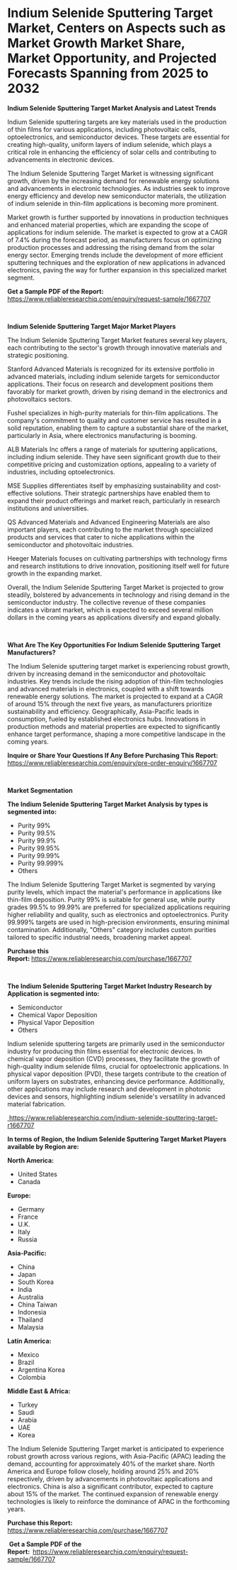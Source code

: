 <p><h1>Indium Selenide Sputtering Target Market, Centers on Aspects such as Market Growth Market Share, Market Opportunity, and Projected Forecasts Spanning from 2025 to 2032</h1></p><p><strong>Indium Selenide Sputtering Target Market Analysis and Latest Trends</strong></p>
<p><p>Indium Selenide sputtering targets are key materials used in the production of thin films for various applications, including photovoltaic cells, optoelectronics, and semiconductor devices. These targets are essential for creating high-quality, uniform layers of indium selenide, which plays a critical role in enhancing the efficiency of solar cells and contributing to advancements in electronic devices. </p><p>The Indium Selenide Sputtering Target Market is witnessing significant growth, driven by the increasing demand for renewable energy solutions and advancements in electronic technologies. As industries seek to improve energy efficiency and develop new semiconductor materials, the utilization of indium selenide in thin-film applications is becoming more prominent. </p><p>Market growth is further supported by innovations in production techniques and enhanced material properties, which are expanding the scope of applications for indium selenide. The market is expected to grow at a CAGR of 7.4% during the forecast period, as manufacturers focus on optimizing production processes and addressing the rising demand from the solar energy sector. Emerging trends include the development of more efficient sputtering techniques and the exploration of new applications in advanced electronics, paving the way for further expansion in this specialized market segment.</p></p>
<p><strong>Get a Sample PDF of the Report:&nbsp;</strong> <a href="https://www.reliableresearchiq.com/enquiry/request-sample/1667707?utm_campaign=3509&utm_medium=2&utm_source=Github&utm_content=ia&utm_term=19042025&utm_id=indium-selenide-sputtering-target">https://www.reliableresearchiq.com/enquiry/request-sample/1667707</a></p>
<p>&nbsp;</p>
<p><strong>Indium Selenide Sputtering Target Major Market Players</strong></p>
<p><p>The Indium Selenide Sputtering Target Market features several key players, each contributing to the sector's growth through innovative materials and strategic positioning. </p><p>Stanford Advanced Materials is recognized for its extensive portfolio in advanced materials, including indium selenide targets for semiconductor applications. Their focus on research and development positions them favorably for market growth, driven by rising demand in the electronics and photovoltaics sectors.</p><p>Fushel specializes in high-purity materials for thin-film applications. The company's commitment to quality and customer service has resulted in a solid reputation, enabling them to capture a substantial share of the market, particularly in Asia, where electronics manufacturing is booming.</p><p>ALB Materials Inc offers a range of materials for sputtering applications, including indium selenide. They have seen significant growth due to their competitive pricing and customization options, appealing to a variety of industries, including optoelectronics.</p><p>MSE Supplies differentiates itself by emphasizing sustainability and cost-effective solutions. Their strategic partnerships have enabled them to expand their product offerings and market reach, particularly in research institutions and universities.</p><p>QS Advanced Materials and Advanced Engineering Materials are also important players, each contributing to the market through specialized products and services that cater to niche applications within the semiconductor and photovoltaic industries.</p><p>Heeger Materials focuses on cultivating partnerships with technology firms and research institutions to drive innovation, positioning itself well for future growth in the expanding market.</p><p>Overall, the Indium Selenide Sputtering Target Market is projected to grow steadily, bolstered by advancements in technology and rising demand in the semiconductor industry. The collective revenue of these companies indicates a vibrant market, which is expected to exceed several million dollars in the coming years as applications diversify and expand globally.</p></p>
<p>&nbsp;</p>
<p><strong>What Are The Key Opportunities For Indium Selenide Sputtering Target Manufacturers?</strong></p>
<p><p>The Indium Selenide sputtering target market is experiencing robust growth, driven by increasing demand in the semiconductor and photovoltaic industries. Key trends include the rising adoption of thin-film technologies and advanced materials in electronics, coupled with a shift towards renewable energy solutions. The market is projected to expand at a CAGR of around 15% through the next five years, as manufacturers prioritize sustainability and efficiency. Geographically, Asia-Pacific leads in consumption, fueled by established electronics hubs. Innovations in production methods and material properties are expected to significantly enhance target performance, shaping a more competitive landscape in the coming years.</p></p>
<p><strong>Inquire or Share Your Questions If Any Before Purchasing This Report:</strong> <a href="https://www.reliableresearchiq.com/enquiry/pre-order-enquiry/1667707?utm_campaign=3509&utm_medium=2&utm_source=Github&utm_content=ia&utm_term=19042025&utm_id=indium-selenide-sputtering-target">https://www.reliableresearchiq.com/enquiry/pre-order-enquiry/1667707</a></p>
<p>&nbsp;</p>
<p><strong>Market Segmentation</strong></p>
<p><strong>The Indium Selenide Sputtering Target Market Analysis by types is segmented into:</strong></p>
<p><ul><li>Purity 99%</li><li>Purity 99.5%</li><li>Purity 99.9%</li><li>Purity 99.95%</li><li>Purity 99.99%</li><li>Purity 99.999%</li><li>Others</li></ul></p>
<p><p>The Indium Selenide Sputtering Target Market is segmented by varying purity levels, which impact the material's performance in applications like thin-film deposition. Purity 99% is suitable for general use, while purity grades 99.5% to 99.99% are preferred for specialized applications requiring higher reliability and quality, such as electronics and optoelectronics. Purity 99.999% targets are used in high-precision environments, ensuring minimal contamination. Additionally, "Others" category includes custom purities tailored to specific industrial needs, broadening market appeal.</p></p>
<p><strong>Purchase this Report:&nbsp;</strong><a href="https://www.reliableresearchiq.com/purchase/1667707?utm_campaign=3509&utm_medium=2&utm_source=Github&utm_content=ia&utm_term=19042025&utm_id=indium-selenide-sputtering-target">https://www.reliableresearchiq.com/purchase/1667707</a></p>
<p>&nbsp;</p>
<p><strong>The Indium Selenide Sputtering Target Market Industry Research by Application is segmented into:</strong></p>
<p><ul><li>Semiconductor</li><li>Chemical Vapor Deposition</li><li>Physical Vapor Deposition</li><li>Others</li></ul></p>
<p><p>Indium selenide sputtering targets are primarily used in the semiconductor industry for producing thin films essential for electronic devices. In chemical vapor deposition (CVD) processes, they facilitate the growth of high-quality indium selenide films, crucial for optoelectronic applications. In physical vapor deposition (PVD), these targets contribute to the creation of uniform layers on substrates, enhancing device performance. Additionally, other applications may include research and development in photonic devices and sensors, highlighting indium selenide's versatility in advanced material fabrication.</p></p>
<p><a href="https://www.reliableresearchiq.com/indium-selenide-sputtering-target-r1667707?utm_campaign=3509&utm_medium=2&utm_source=Github&utm_content=ia&utm_term=19042025&utm_id=indium-selenide-sputtering-target">&nbsp;https://www.reliableresearchiq.com/indium-selenide-sputtering-target-r1667707</a></p>
<p><strong>In terms of Region, the Indium Selenide Sputtering Target Market Players available by Region are:</strong></p>
<p>
    <p> <strong> North America: </strong>
        <ul>
            <li>United States</li>
            <li>Canada</li>
        </ul>
        </p> 
    <p> <strong> Europe: </strong>
        <ul>
            <li>Germany</li>
            <li>France</li>
            <li>U.K.</li>
            <li>Italy</li>
            <li>Russia</li>
        </ul>
        </p> 
    <p> <strong> Asia-Pacific: </strong>
        <ul>
            <li>China</li>
            <li>Japan</li>
            <li>South Korea</li>
            <li>India</li>
            <li>Australia</li>
            <li>China Taiwan</li>
            <li>Indonesia</li>
            <li>Thailand</li>
            <li>Malaysia</li>
        </ul>
        </p> 
    <p> <strong> Latin America: </strong>
        <ul>
            <li>Mexico</li>
            <li>Brazil</li>
            <li>Argentina Korea</li>
            <li>Colombia</li>
        </ul>
        </p> 
    <p> <strong> Middle East & Africa: </strong>
        <ul>
            <li>Turkey</li>
            <li>Saudi</li>
            <li>Arabia</li>
            <li>UAE</li>
            <li>Korea</li>
        </ul>
    </p>
    </p>
<p><p>The Indium Selenide Sputtering Target market is anticipated to experience robust growth across various regions, with Asia-Pacific (APAC) leading the demand, accounting for approximately 40% of the market share. North America and Europe follow closely, holding around 25% and 20% respectively, driven by advancements in photovoltaic applications and electronics. China is also a significant contributor, expected to capture about 15% of the market. The continued expansion of renewable energy technologies is likely to reinforce the dominance of APAC in the forthcoming years.</p></p>
<p><strong>Purchase this Report: </strong><a href="https://www.reliableresearchiq.com/purchase/1667707?utm_campaign=3509&utm_medium=2&utm_source=Github&utm_content=ia&utm_term=19042025&utm_id=indium-selenide-sputtering-target">https://www.reliableresearchiq.com/purchase/1667707</a></p>
<p>&nbsp;<strong>Get a Sample PDF of the Report:&nbsp;&nbsp;</strong><a href="https://www.reliableresearchiq.com/enquiry/request-sample/1667707?utm_campaign=3509&utm_medium=2&utm_source=Github&utm_content=ia&utm_term=19042025&utm_id=indium-selenide-sputtering-target">https://www.reliableresearchiq.com/enquiry/request-sample/1667707</a></p>
<p><strong></strong></p>
<p><p></p><p></p><p></p></p>